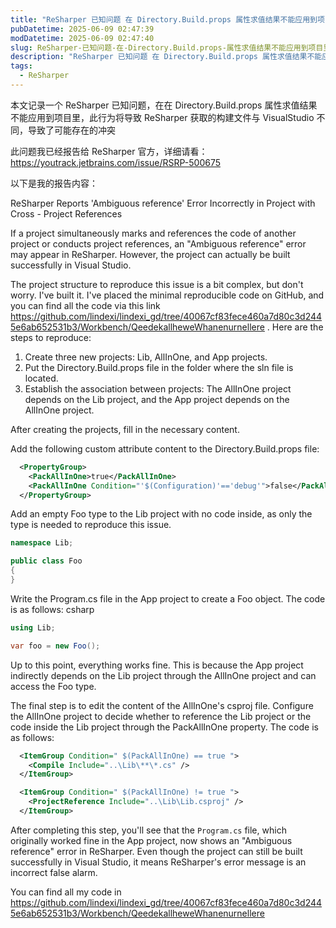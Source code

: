 ```yaml
---
title: "ReSharper 已知问题 在 Directory.Build.props 属性求值结果不能应用到项目里"
pubDatetime: 2025-06-09 02:47:39
modDatetime: 2025-06-09 02:47:40
slug: ReSharper-已知问题-在-Directory.Build.props-属性求值结果不能应用到项目里
description: "ReSharper 已知问题 在 Directory.Build.props 属性求值结果不能应用到项目里"
tags:
  - ReSharper
---
```





本文记录一个 ReSharper 已知问题，在在 Directory.Build.props 属性求值结果不能应用到项目里，此行为将导致 ReSharper 获取的构建文件与 VisualStudio 不同，导致了可能存在的冲突

<!--more-->


<!-- 发布 -->
<!-- 博客 -->

此问题我已经报告给 ReSharper 官方，详细请看： <https://youtrack.jetbrains.com/issue/RSRP-500675>

以下是我的报告内容：

ReSharper Reports 'Ambiguous reference' Error Incorrectly in Project with Cross - Project References

If a project simultaneously marks and references the code of another project or conducts project references, an "Ambiguous reference" error may appear in ReSharper. However, the project can actually be built successfully in Visual Studio.

The project structure to reproduce this issue is a bit complex, but don't worry. I've built it. I've placed the minimal reproducible code on GitHub, and you can find all the code via this link https://github.com/lindexi/lindexi_gd/tree/40067cf83fece460a7d80c3d2445e6ab652531b3/Workbench/QeedekallheweWhanenurnellere .
Here are the steps to reproduce:

1. Create three new projects: Lib, AllInOne, and App projects.
2. Put the Directory.Build.props file in the folder where the sln file is located.
3. Establish the association between projects: The AllInOne project depends on the Lib project, and the App project depends on the AllInOne project.

After creating the projects, fill in the necessary content.

Add the following custom attribute content to the Directory.Build.props file:

```xml
  <PropertyGroup>
    <PackAllInOne>true</PackAllInOne>
    <PackAllInOne Condition="'$(Configuration)'=='debug'">false</PackAllInOne>
  </PropertyGroup>
```

Add an empty Foo type to the Lib project with no code inside, as only the type is needed to reproduce this issue.

```csharp
namespace Lib;

public class Foo
{
}
```

Write the Program.cs file in the App project to create a Foo object. The code is as follows:
csharp

```csharp
using Lib;

var foo = new Foo();
```

Up to this point, everything works fine. This is because the App project indirectly depends on the Lib project through the AllInOne project and can access the Foo type.

The final step is to edit the content of the AllInOne's csproj file. Configure the AllInOne project to decide whether to reference the Lib project or the code inside the Lib project through the PackAllInOne property. The code is as follows:

```xml
  <ItemGroup Condition=" $(PackAllInOne) == true ">
    <Compile Include="..\Lib\**\*.cs" />
  </ItemGroup>

  <ItemGroup Condition=" $(PackAllInOne) != true ">
    <ProjectReference Include="..\Lib\Lib.csproj" />
  </ItemGroup>
```

After completing this step, you'll see that the `Program.cs` file, which originally worked fine in the App project, now shows an "Ambiguous reference" error in ReSharper. Even though the project can still be built successfully in Visual Studio, it means ReSharper's error message is an incorrect false alarm.

You can find all my code in https://github.com/lindexi/lindexi_gd/tree/40067cf83fece460a7d80c3d2445e6ab652531b3/Workbench/QeedekallheweWhanenurnellere
